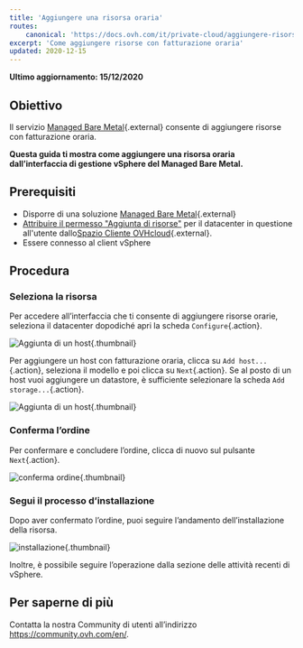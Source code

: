 ```yaml
---
title: 'Aggiungere una risorsa oraria'
routes:
    canonical: 'https://docs.ovh.com/it/private-cloud/aggiungere-risorsa-oraria/'
excerpt: 'Come aggiungere risorse con fatturazione oraria'
updated: 2020-12-15
---
```


**Ultimo aggiornamento: 15/12/2020**

## Obiettivo

Il servizio [Managed Bare Metal](https://www.ovhcloud.com/it/managed-bare-metal/){.external} consente di aggiungere risorse con fatturazione oraria.

**Questa guida ti mostra come aggiungere una risorsa oraria dall’interfaccia di gestione vSphere del Managed Bare Metal.**

## Prerequisiti

* Disporre di una soluzione [Managed Bare Metal](https://www.ovhcloud.com/it/managed-bare-metal/){.external}
* [Attribuire il permesso "Aggiunta di risorse"](/pages/cloud/managed-bare-metal/change-user-rights) per il datacenter in questione all'utente dallo[Spazio Cliente OVHcloud](https://www.ovh.com/auth/?action=gotomanager&from=https://www.ovh.it/&ovhSubsidiary=it){.external}.
* Essere connesso al client vSphere


## Procedura

### Seleziona la risorsa

Per accedere all’interfaccia che ti consente di aggiungere risorse orarie, seleziona il datacenter dopodiché apri la scheda `Configure`{.action}.

![Aggiunta di un host](images/addhost_ess_01.png){.thumbnail}

Per aggiungere un host con fatturazione oraria, clicca su `Add host...`{.action}, seleziona il modello e poi clicca su `Next`{.action}. Se al posto di un host vuoi aggiungere un datastore, è sufficiente selezionare la scheda `Add storage...`{.action}.

![Aggiunta di un host](images/addhost_ess_02.png){.thumbnail}


### Conferma l’ordine

Per confermare e concludere l’ordine, clicca di nuovo sul pulsante `Next`{.action}.

![conferma ordine](images/addhost_ess_03.png){.thumbnail}

### Segui il processo d’installazione

Dopo aver confermato l’ordine, puoi seguire l’andamento dell’installazione della risorsa.

![installazione](images/addhost_ess_04.png){.thumbnail}

Inoltre, è possibile seguire l’operazione dalla sezione delle attività recenti di vSphere. 


## Per saperne di più

Contatta la nostra Community di utenti all’indirizzo <https://community.ovh.com/en/>.